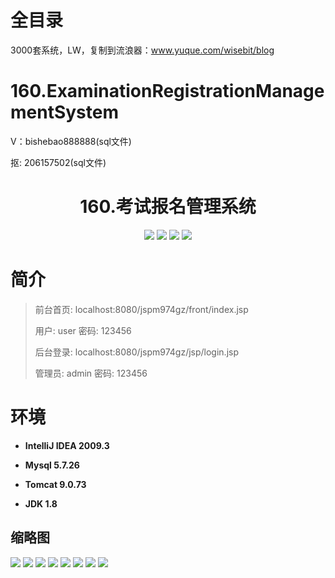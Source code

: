 # 全目录

3000套系统，LW，复制到流浪器：www.yuque.com/wisebit/blog

# 160.ExaminationRegistrationManagementSystem

<p>V：bishebao888888(sql文件)</p>
<p>抠: 206157502(sql文件)</p>

<p><h1 align="center">160.考试报名管理系统</h1></p>


<p align="center">
	<img src="https://img.shields.io/badge/jdk-1.8-orange.svg"/>
    <img src="https://img.shields.io/badge/spring-5.x-lightgrey.svg"/>
    <img src="https://img.shields.io/badge/springmvc-3.x-blue.svg"/>
    <img src="https://img.shields.io/badge/mybatis-5.x-yellow.svg"/>
</p>

# 简介
>
> 
>
> 前台首页: localhost:8080/jspm974gz/front/index.jsp
>
> 用户: user   密码: 123456
>
> 后台登录: localhost:8080/jspm974gz/jsp/login.jsp
>
> 管理员: admin   密码: 123456




# 环境

- <b>IntelliJ IDEA 2009.3</b>

- <b>Mysql 5.7.26</b>

- <b>Tomcat 9.0.73</b>

- <b>JDK 1.8</b>




## 缩略图


![](https://bitwise.oss-cn-heyuan.aliyuncs.com/2024/9/10/87d7bd1c-7713-4493-b230-e317dc84d933.png)
![](https://bitwise.oss-cn-heyuan.aliyuncs.com/2024/9/10/9aacc564-8209-4c03-8ebc-fab200ef3d4c.png)
![](https://bitwise.oss-cn-heyuan.aliyuncs.com/2024/9/10/3b2acf6d-b77a-4708-86c1-a5eed1193e44.png)
![](https://bitwise.oss-cn-heyuan.aliyuncs.com/2024/9/10/e3a91315-dcb0-4a89-bfa0-318ecba4b19a.png)
![](https://bitwise.oss-cn-heyuan.aliyuncs.com/2024/9/10/07b1479b-4f4a-46d9-a3a0-d0bbda79717f.png)
![](https://bitwise.oss-cn-heyuan.aliyuncs.com/2024/9/10/08310c6a-4e31-46d9-8103-ce43f0f7f960.png)
![](https://bitwise.oss-cn-heyuan.aliyuncs.com/2024/9/10/7984ffd7-5b97-421d-99de-e260c5884095.png)
![](https://bitwise.oss-cn-heyuan.aliyuncs.com/2024/9/10/74d698f3-43ab-4b9f-8122-1ea2a8f5e403.png)




